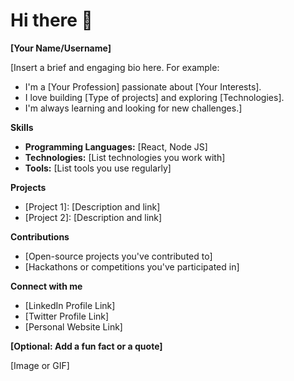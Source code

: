 # Hi there 👋

**[Your Name/Username]**

[Insert a brief and engaging bio here. For example:
* I'm a [Your Profession] passionate about [Your Interests].
* I love building [Type of projects] and exploring [Technologies].
* I'm always learning and looking for new challenges.]

**Skills**

* **Programming Languages:** [React, Node JS]
* **Technologies:** [List technologies you work with]
* **Tools:** [List tools you use regularly]

**Projects**

* [Project 1]: [Description and link]
* [Project 2]: [Description and link]

**Contributions**

* [Open-source projects you've contributed to]
* [Hackathons or competitions you've participated in]

**Connect with me**

* [LinkedIn Profile Link]
* [Twitter Profile Link]
* [Personal Website Link]

**[Optional: Add a fun fact or a quote]**

[Image or GIF]
